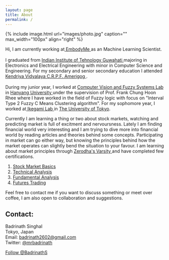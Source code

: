 ```yaml
---
layout: page
title: About
permalink: /
---
```


{% include image.html url="images/photo.jpg" caption="" max_width="100px" align="right" %}
<!-- Place this tag in your head or just before your close body tag. Github Buttons -->
<script async defer src="https://buttons.github.io/buttons.js"></script>


Hi, I am currently working at<a href="https://embodyme.com/" target="_blank"> EmbodyMe </a> as an Machine Learning Scientist.
<br>
<br>
I graduated from <a href="https://iitg.ac.in" target="_blank"> Indian Institute of Tehnology Guwahati </a> majoring in  Electronics and Electrical Engineering with minor in Computer Science and Engineering. For my secondary and senior secondary education I attended <a href="https://amerigogcrpf.kvs.ac.in/" target="_blank"> Kendriya Vidyalaya C.R.P.F. Amerigog </a>.
<br>
<br>
During my junior year, I worked at <a href="http://fuzzy.hanyang.ac.kr/" target="_blank"> Computer Vision and Fuzzy Systems Lab</a> in <a href="https://www.hanyang.ac.kr/web/eng" target="_blank">Hanyang University </a> under the supervision of Prof. Frank Chung Hoon Rhee where I have worked in the field of Fuzzy logic with focus on "Interval Type 2 Fuzzy C Means Clustering algorithm". For my sophomore year, I worked at<a href="http://sacral.c.u-tokyo.ac.jp/" target="_blank"> Ikegami Lab </a> in <a href="https://www.u-tokyo.ac.jp/en/" target="_blank"> The University of Tokyo</a>.


Currently I am learning a thing or two about stock markets, watching and predicting market is full of excitment and nervoursness. Lately I am finding financial world very interesting and I am trying to dive more into financial world by reading articles and theories behind some concepts. Participating in market can go either way, but knowing the principles behind how the market operates can slightly bend the situation to your favour. I am learning about market principles through <a href="https://zerodha.com/varsity/" target="_blank"> Zerodha's Varsity </a> and have completed few certifications.
<ol>
    <li><a href="/resume/StockMarketBasics.pdf">Stock Market Basics </a></li>
    <li><a href="/resume/TechnicalAnalysis.pdf">Technical Analysis </a></li>
    <li><a href="/resume/FundamentalAnalysis.pdf">Fundamental Analysis </a></li>
    <li><a href="/resume/FuturesTrading.pdf">Futures Trading </a></li>
</ol>

Feel free to contact me if you want to discuss something or meet over coffee, I am also open to collaboration and suggestions.

## Contact:

Badrinath Singhal <br>
Tokyo, Japan<br>
Email: badrinath2602@gmail.com <br>
Twitter: <a href="https://twitter.com/mrbadrinath">@mrbadrinath</a><br>
<!-- Place this tag where you want the button to render. -->
<a class="github-button" href="https://github.com/BadrinathS" data-size="large" aria-label="Follow @BadrinathS on GitHub">Follow @BadrinathS</a>

<!-- <script type="text/javascript" src="https://platform.linkedin.com/badges/js/profile.js" async defer></script>
<div class="LI-profile-badge"  data-version="v1" data-size="medium" data-locale="en_US" data-type="horizontal" data-theme="dark" data-vanity="badrinath-s"><a class="LI-simple-link" href='https://in.linkedin.com/in/badrinath-s?trk=profile-badge'>Badrinath Singhal</a></div> -->


